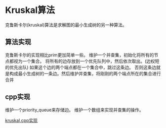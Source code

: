 # Kruskal算法

克鲁斯卡尔(kruskal)算法是求解图的最小生成树的另一种算法。

## 算法实现

克鲁斯卡尔的实现相比prim更加简单一些。
维护一个并查集，初始化将所有的节点都视为一个集合。
将所有的边存放到一个优先队列中，然后依次取出。(边权短的优先出队)
如果这个边的两个端点都在一个集合中，跳过这条边。
否则这条边就是构成最小生成树的一条边。然后维护并查集，将刚刚的两个端点所在的集合进行合并

## cpp实现

维护一个priority_queue来存储边。
维护一个数组来实现并查集的操作。

[kruskal,cpp实现](./kruskal算法.cpp)
